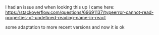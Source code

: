 I had an issue and when looking this up I came here:
https://stackoverflow.com/questions/69691137/typeerror-cannot-read-properties-of-undefined-reading-name-in-react

some adaptation to more recent versions and now it is ok

